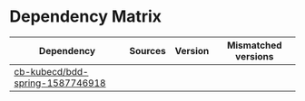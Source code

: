# Dependency Matrix

Dependency | Sources | Version | Mismatched versions
---------- | ------- | ------- | -------------------
[cb-kubecd/bdd-spring-1587746918](https://github.com/cb-kubecd/bdd-spring-1587746918.git) |  | []() | 
